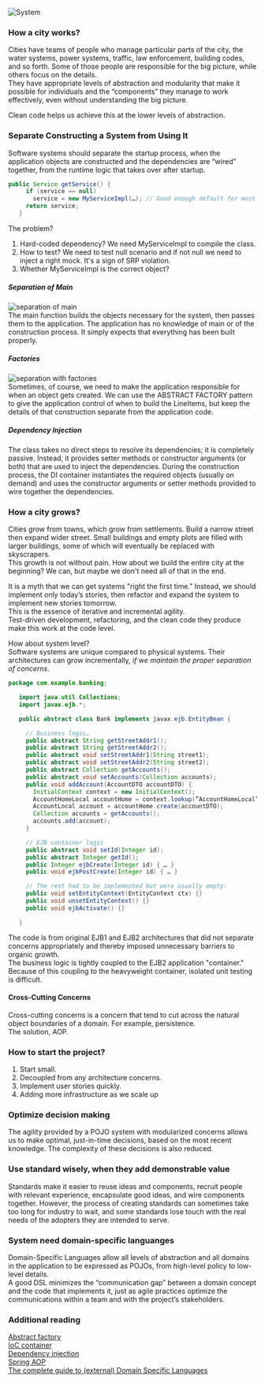 ![System](https://drive.google.com/uc?export=view&id=1gL2azUT3S_etlGCxT-CY4tmgfAslcTbl)

### How a city works?

Cities have teams of people who manage particular parts of the city, the water systems, power systems, traffic, law enforcement, building codes, and so forth. Some of those people are responsible for the big picture, while others focus on the details.  
They have appropriate levels of abstraction and modularity that make it possible for individuals and the “components” they manage to work effectively, even without understanding the big picture.

Clean code helps us achieve this at the lower levels of abstraction.

### Separate Constructing a System from Using It

Software systems should separate the startup process, when the application objects are constructed and the dependencies are “wired” together, from the runtime logic that takes over after startup.  
```java
public Service getService() {
     if (service == null)
       service = new MyServiceImpl(…); // Good enough default for most cases?
     return service;
   }
```  
The problem?  
1. Hard-coded dependency? We need MyServiceImpl to compile the class.  
2. How to test? We need to test null scenario and if not null we need to inject a right mock. It's a sign of SRP violation.  
3. Whether MyServiceImpl is the correct object?

##### Separation of Main

![separation of main](https://drive.google.com/uc?export=view&id=1ooYsq5I6MHuIww4faZ7AEZ3T9d-Tmczq)  
The main function builds the objects necessary for the system, then passes them to the application. The application has no knowledge of main or of the construction process. It simply expects that everything has been built properly.

##### Factories

![separation with factories](https://drive.google.com/uc?export=view&id=1GuMe731oyYgPsmZSUciaL-PUHYfpAj_t)  
Sometimes, of course, we need to make the application responsible for when an object gets created. We can use the ABSTRACT FACTORY pattern to give the application control of when to build the LineItems, but keep the details of that construction separate from the application code.

##### Dependency Injection

The class takes no direct steps to resolve its dependencies; it is completely passive. Instead, it provides setter methods or constructor arguments (or both) that are used to inject the dependencies. During the construction process, the DI container instantiates the required objects (usually on demand) and uses the constructor arguments or setter methods provided to wire together the dependencies.

### How a city grows?

Cities grow from towns, which grow from settlements. Build a narrow street then expand wider street. Small buildings and empty plots are filled with larger buildings, some of which will eventually be replaced with skyscrapers.  
This growth is not without pain. How about we build the entire city at the beginning? We can, but maybe we don't need all of that in the end.

It is a myth that we can get systems "right the first time." Instead, we should implement only today’s stories, then refactor and expand the system to implement new stories tomorrow.  
This is the essence of iterative and incremental agility.  
Test-driven development, refactoring, and the clean code they produce make this work at the code level.

How about system level?  
Software systems are unique compared to physical systems. Their architectures can grow incrementally, _if we maintain the proper separation of concerns_.

```java
package com.example.banking;

   import java.util.Collections;
   import javax.ejb.*;   

   public abstract class Bank implements javax.ejb.EntityBean {

     // Business logic…
     public abstract String getStreetAddr1();
     public abstract String getStreetAddr2();
     public abstract void setStreetAddr1(String street1);
     public abstract void setStreetAddr2(String street2);
     public abstract Collection getAccounts();
     public abstract void setAccounts(Collection accounts);
     public void addAccount(AccountDTO accountDTO) {
       InitialContext context = new InitialContext();
       AccountHomeLocal accountHome = context.lookup(”AccountHomeLocal”);
       AccountLocal account = accountHome.create(accountDTO);
       Collection accounts = getAccounts();
       accounts.add(account);
     }

     // EJB container logic
     public abstract void setId(Integer id);
     public abstract Integer getId();
     public Integer ejbCreate(Integer id) { … }
     public void ejbPostCreate(Integer id) { … }

     // The rest had to be implemented but were usually empty:
     public void setEntityContext(EntityContext ctx) {}
     public void unsetEntityContext() {}
     public void ejbActivate() {}

   }
```  
The code is from original EJB1 and EJB2 architectures that did not separate concerns appropriately and thereby imposed unnecessary barriers to organic growth.  
The business logic is tightly coupled to the EJB2 application "container." Because of this coupling to the heavyweight container, isolated unit testing is difficult.

#### Cross-Cutting Concerns

Cross-cutting concerns is a concern that tend to cut across the natural object boundaries of a domain. For example, persistence.  
The solution, AOP.

### How to start the project?

1. Start small.  
2. Decoupled from any architecture concerns.  
3. Implement user stories quickly.  
4. Adding more infrastructure as we scale up

### Optimize decision making

The agility provided by a POJO system with modularized concerns allows us to make optimal, just-in-time decisions, based on the most recent knowledge. The complexity of these decisions is also reduced.

### Use standard wisely, when they add demonstrable value

Standards make it easier to reuse ideas and components, recruit people with relevant experience, encapsulate good ideas, and wire components together. However, the process of creating standards can sometimes take too long for industry to wait, and some standards lose touch with the real needs of the adopters they are intended to serve.

### System need domain-specific languanges

Domain-Specific Languages allow all levels of abstraction and all domains in the application to be expressed as POJOs, from high-level policy to low-level details.  
A good DSL minimizes the “communication gap” between a domain concept and the code that implements it, just as agile practices optimize the communications within a team and with the project’s stakeholders.

### Additional reading

[Abstract factory](https://refactoring.guru/design-patterns/abstract-factory)  
[IoC container](https://docs.spring.io/spring-framework/docs/current/reference/html/core.html#beans)  
[Dependency injection](https://martinfowler.com/articles/injection.html)  
[Spring AOP](https://docs.spring.io/spring-framework/docs/current/reference/html/core.html#aop-api)  
[The complete guide to (external) Domain Specific Languages](https://tomassetti.me/domain-specific-languages/)